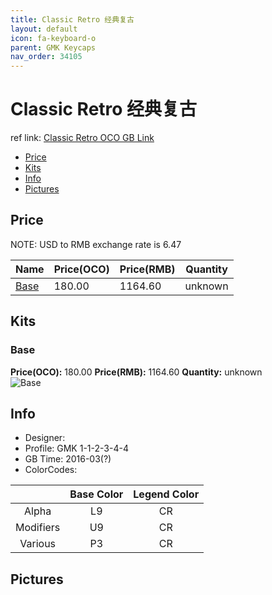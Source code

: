 ```yaml
---
title: Classic Retro 经典复古
layout: default
icon: fa-keyboard-o
parent: GMK Keycaps
nav_order: 34105
---
```


# Classic Retro 经典复古

ref link: [Classic Retro OCO GB Link](https://www.originativeco.com/products/classic-retro)

* [Price](#price)
* [Kits](#kits)
* [Info](#info)
* [Pictures](#pictures)


## Price  
NOTE: USD to RMB exchange rate is 6.47

| Name          | Price(OCO)    |  Price(RMB) | Quantity |
| ------------- | ------------ |  ---------- | -------- |
|[Base](#base)|180.00|1164.60|unknown|


## Kits
### Base
**Price(OCO):** 180.00    **Price(RMB):** 1164.60    **Quantity:** unknown  
<img src="{{ 'assets/images/gmk-keycaps/classicretro/kits_pics/base.png' | relative_url }}" alt="Base" class="image featured">


## Info
* Designer: 
* Profile: GMK 1-1-2-3-4-4
* GB Time: 2016-03(?)
* ColorCodes: 

| |Base Color     | Legend Color
| :-------------: | :-------------: | :------------:
|Alpha|L9|CR
|Modifiers|U9|CR
|Various|P3|CR


## Pictures
